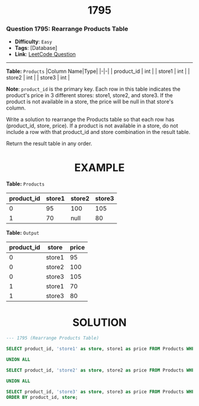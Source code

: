 <h1 align="center">1795</h1>

### Question 1795: Rearrange Products Table  

- **Difficulty**: `Easy`  
- **Tags**: [Database]
- **Link**: [LeetCode Question](https://leetcode.com/problems/rearrange-products-table/description)

---

**Table:** `Products`
|Column Name|Type|
|-|-|
| product_id  | int     |
| store1      | int     |
| store2      | int     |
| store3      | int     |

**Note**: `product_id` is the primary key. Each row in this table indicates the product's price in 3 different stores: store1, store2, and store3. If the product is not available in a store, the price will be null in that store's column.

Write a solution to rearrange the Products table so that each row has (product_id, store, price). If a product is not available in a store, do not include a row with that product_id and store combination in the result table.

Return the result table in any order.

<h1 align="center">EXAMPLE</h1>

**Table:** `Products`

| product_id | store1 | store2 | store3 |
|------------|--------|--------|--------|
| 0          | 95     | 100    | 105    |
| 1          | 70     | null   | 80     |

**Table:** `Output`

| product_id | store  | price |
|------------|--------|-------|
| 0          | store1 | 95    |
| 0          | store2 | 100   |
| 0          | store3 | 105   |
| 1          | store1 | 70    |
| 1          | store3 | 80    |

<h1 align="center">SOLUTION</h1>

```sql
--- 1795 (Rearrange Products Table)

SELECT product_id, 'store1' as store, store1 as price FROM Products WHERE store1 IS NOT NULL

UNION ALL

SELECT product_id, 'store2' as store, store2 as price FROM Products WHERE store2 IS NOT NULL

UNION ALL

SELECT product_id, 'store3' as store, store3 as price FROM Products WHERE store3 IS NOT NULL
ORDER BY product_id, store;
```